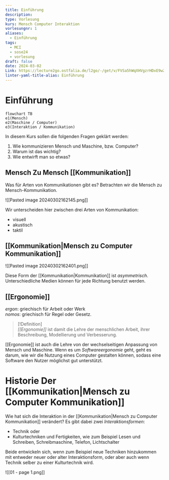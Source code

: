 ```yaml
---
title: Einführung
description: 
type: Vorlesung
kurs: Mensch Computer Interaktion
vorlesungnr: 1
aliases:
  - Einführung
tags:
  - MCI
  - sose24
  - vorlesung
draft: false
date: 2024-03-02
Link: https://lecture2go.ostfalia.de/l2go/-/get/v/FVSa5hWqXHVgzrHDxE9wZwxx
linter-yaml-title-alias: Einführung
---
```


# Einführung

```mermaid
flowchart TB
e1(Mensch)
e2(Maschine / Computer)
e3(Interaktion / Kommunikation)
```

In diesem Kurs sollen die folgenden Fragen geklärt werden:

1. Wie kommunizieren Mensch und Maschine, bzw. Computer?
2. Warum ist das wichtig?
3. Wie entwirft man so etwas?

## Mensch Zu Mensch [[Kommunikation]]

Was für Arten von Kommunikationen gibt es? Betrachten wir die Mensch zu Mensch-Kommunikation. 

![[Pasted image 20240302162145.png]]

Wir unterscheiden hier zwischen drei Arten von Kommunikation:

- visuell
- akustisch
- taktil

## [[Kommunikation|Mensch zu Computer Kommunikation]]

![[Pasted image 20240302162401.png]]

Diese Form der [[Kommunikation|Kommunikation]] ist *asymmetrisch*. Unterschiedliche Medien können für jede Richtung benutzt werden.

## [[Ergonomie]]

*ergon*: griechisch für Arbeit oder Werk  
*nomos*: griechisch für Regel oder Gesetz.

> [!Definition]  
> *[[Ergonomie]]* ist damit die Lehre der menschlichen Arbeit, ihrer Beschreibung, Modellierung und Verbesserung.

[[Ergonomie]] ist auch die Lehre von der wechselseitigen Anpassung von Mensch und Maschine. Wenn es um *Softwareergonomie* geht, geht es darum, wie wir die Nutzung eines Computer gestalten können, sodass eine Software den Nutzer möglichst gut unterstützt.

# Historie Der [[Kommunikation|Mensch zu Computer Kommunikation]]

Wie hat sich die Interaktion in der [[Kommunikation|Mensch zu Computer Kommunikation]] verändert? Es gibt dabei zwei *Interaktionsformen*: 

- Technik oder 
- Kulturtechniken und Fertigkeiten, wie zum Beispiel Lesen und Schreiben, Schreibmaschine, Telefon, Lichtschalter

Beide entwickeln sich, wenn zum Beispiel neue Techniken hinzukommen mit entweder neuer oder alter Interaktionsform, oder aber auch wenn Technik selber zu einer Kulturtechnik wird.

![[01 - page 1.png]]